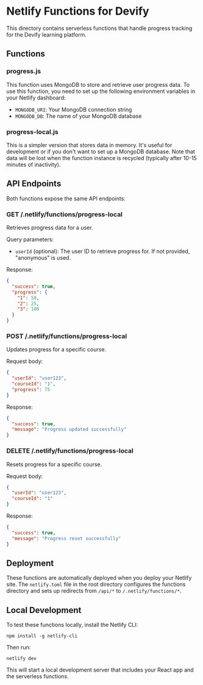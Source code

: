# Netlify Functions for Devify

This directory contains serverless functions that handle progress tracking for the Devify learning platform.

## Functions

### progress.js

This function uses MongoDB to store and retrieve user progress data. To use this function, you need to set up the following environment variables in your Netlify dashboard:

- `MONGODB_URI`: Your MongoDB connection string
- `MONGODB_DB`: The name of your MongoDB database

### progress-local.js

This is a simpler version that stores data in memory. It's useful for development or if you don't want to set up a MongoDB database. Note that data will be lost when the function instance is recycled (typically after 10-15 minutes of inactivity).

## API Endpoints

Both functions expose the same API endpoints:

### GET /.netlify/functions/progress-local

Retrieves progress data for a user.

Query parameters:
- `userId` (optional): The user ID to retrieve progress for. If not provided, "anonymous" is used.

Response:
```json
{
  "success": true,
  "progress": {
    "1": 50,
    "2": 25,
    "3": 100
  }
}
```

### POST /.netlify/functions/progress-local

Updates progress for a specific course.

Request body:
```json
{
  "userId": "user123",
  "courseId": "1",
  "progress": 75
}
```

Response:
```json
{
  "success": true,
  "message": "Progress updated successfully"
}
```

### DELETE /.netlify/functions/progress-local

Resets progress for a specific course.

Request body:
```json
{
  "userId": "user123",
  "courseId": "1"
}
```

Response:
```json
{
  "success": true,
  "message": "Progress reset successfully"
}
```

## Deployment

These functions are automatically deployed when you deploy your Netlify site. The `netlify.toml` file in the root directory configures the functions directory and sets up redirects from `/api/*` to `/.netlify/functions/*`.

## Local Development

To test these functions locally, install the Netlify CLI:

```
npm install -g netlify-cli
```

Then run:

```
netlify dev
```

This will start a local development server that includes your React app and the serverless functions.